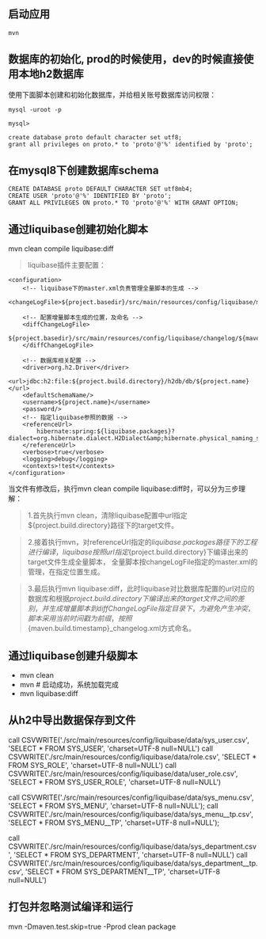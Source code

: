 启动应用
--------
```
mvn
```


数据库的初始化, prod的时候使用，dev的时候直接使用本地h2数据库
-----------
使用下面脚本创建和初始化数据库，并给相关账号数据库访问权限：
```
mysql -uroot -p
```
```
mysql>
```

```
create database proto default character set utf8;
grant all privileges on proto.* to 'proto'@'%' identified by 'proto';
```

在mysql8下创建数据库schema
------------------
```
CREATE DATABASE proto DEFAULT CHARACTER SET utf8mb4;
CREATE USER 'proto'@'%' IDENTIFIED BY 'proto';
GRANT ALL PRIVILEGES ON proto.* TO 'proto'@'%' WITH GRANT OPTION;
```


通过liquibase创建初始化脚本
------
mvn clean compile liquibase:diff

>liquibase插件主要配置：
```
<configuration>
    <!-- liquibase下的master.xml负责管理全量脚本的生成 -->
    <changeLogFile>${project.basedir}/src/main/resources/config/liquibase/master.xml</changeLogFile>
    
    <!-- 配置增量脚本生成的位置，及命名 -->
    <diffChangeLogFile>
        ${project.basedir}/src/main/resources/config/liquibase/changelog/${maven.build.timestamp}_changelog.xml
    </diffChangeLogFile>
    
    <!-- 数据库相关配置 -->
    <driver>org.h2.Driver</driver>
    <url>jdbc:h2:file:${project.build.directory}/h2db/db/${project.name}</url>
    <defaultSchemaName/>
    <username>${project.name}</username>
    <password/>
    <!-- 指定liquibase参照的数据 -->
    <referenceUrl>
        hibernate:spring:${liquibase.packages}?dialect=org.hibernate.dialect.H2Dialect&amp;hibernate.physical_naming_strategy=org.springframework.boot.orm.jpa.hibernate.SpringPhysicalNamingStrategy&amp;hibernate.implicit_naming_strategy=org.springframework.boot.orm.jpa.hibernate.SpringImplicitNamingStrategy
    </referenceUrl>
    <verbose>true</verbose>
    <logging>debug</logging>
    <contexts>!test</contexts>
</configuration>
```

当文件有修改后，执行mvn clean compile liquibase:diff时，可以分为三步理解：

>1.首先执行mvn clean，清除liquibase配置中url指定${project.build.directory}路径下的target文件。

>2.接着执行mvn，对referenceUrl指定的${liquibase.packages}路径下的工程进行编译，liquibase按照url指定${project.build.directory}下编译出来的target文件生成全量脚本，
全量脚本按changeLogFile指定的master.xml的管理，在指定位置生成。

>3.最后执行mvn liquibase:diff，此时liquibase对比数据库配置的url对应的数据库和根据${project.build.directory}下编译出来的target文件之间的差别，并生成增量脚本到diffChangeLogFile指定目录下，
为避免产生冲突，脚本采用当前时间戳为前缀，按照${maven.build.timestamp}_changelog.xml方式命名。



通过liquibase创建升级脚本
------
- mvn clean
- mvn          # 启动成功，系统加载完成
- mvn liquibase:diff

从h2中导出数据保存到文件
------
call CSVWRITE('./src/main/resources/config/liquibase/data/sys_user.csv', 'SELECT * FROM SYS_USER', 'charset=UTF-8 null=NULL')
call CSVWRITE('./src/main/resources/config/liquibase/data/role.csv', 'SELECT * FROM SYS_ROLE', 'charset=UTF-8 null=NULL')
call CSVWRITE('./src/main/resources/config/liquibase/data/user_role.csv', 'SELECT * FROM SYS_USER_ROLE', 'charset=UTF-8 null=NULL')

call CSVWRITE('./src/main/resources/config/liquibase/data/sys_menu.csv', 'SELECT * FROM SYS_MENU', 'charset=UTF-8 null=NULL');
call CSVWRITE('./src/main/resources/config/liquibase/data/sys_menu__tp.csv', 'SELECT * FROM SYS_MENU__TP', 'charset=UTF-8 null=NULL');

call CSVWRITE('./src/main/resources/config/liquibase/data/sys_department.csv', 'SELECT * FROM SYS_DEPARTMENT', 'charset=UTF-8 null=NULL')
call CSVWRITE('./src/main/resources/config/liquibase/data/sys_department__tp.csv', 'SELECT * FROM SYS_DEPARTMENT__TP', 'charset=UTF-8 null=NULL')



打包并忽略测试编译和运行
------
mvn -Dmaven.test.skip=true -Pprod clean package
